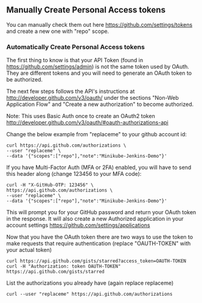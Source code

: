 ## Manually Create Personal Access tokens

You can manually check them out here https://github.com/settings/tokens and create a new one with "repo" scope.

### Automatically Create Personal Access tokens

The first thing to know is that your API Token (found in https://github.com/settings/admin) is not the same token used by OAuth. They are different tokens and you will need to generate an OAuth token to be authorized.

The next few steps follows the API's instructions at http://developer.github.com/v3/oauth/ under the sections "Non-Web Application Flow" and "Create a new authorization" to become authorized.

Note: This uses Basic Auth once to create an OAuth2 token http://developer.github.com/v3/oauth/#oauth-authorizations-api

Change the below example from "replaceme" to your github account id:

    curl https://api.github.com/authorizations \
    --user "replaceme" \
    --data '{"scopes":["repo"],"note":"Minikube-Jenkins-Demo"}'

If you have Multi-Factor Auth (MFA or 2FA) enabled, you will have to send this header along (change 123456 to your MFA code):

    curl -H "X-GitHub-OTP: 123456" \
    https://api.github.com/authorizations \
    --user "replaceme" \
    --data '{"scopes":["repo"],"note":"Minikube-Jenkins-Demo"}'

This will prompt you for your GitHub password and return your OAuth token in the response. It will also create a new Authorized application in your account settings https://github.com/settings/applications

Now that you have the OAuth token there are two ways to use the token to make requests that require authentication (replace "OAUTH-TOKEN" with your actual token)

    curl https://api.github.com/gists/starred?access_token=OAUTH-TOKEN
    curl -H "Authorization: token OAUTH-TOKEN" https://api.github.com/gists/starred

List the authorizations you already have (again replace replaceme)

    curl --user "replaceme" https://api.github.com/authorizations
